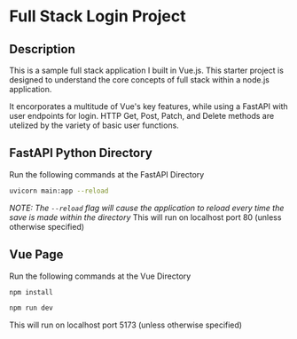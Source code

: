 # Full Stack Login Project

## Description
This is a sample full stack application I built in Vue.js. This starter project is designed to understand the core concepts of full stack within a node.js application.

It encorporates a multitude of Vue's key features, while using a FastAPI with user endpoints for login. HTTP Get, Post, Patch, and Delete methods are utelized by the variety of basic user functions.

## FastAPI Python Directory
Run the following commands at the FastAPI Directory

```sh
uvicorn main:app --reload 
```
*NOTE: The `--reload` flag will cause the application to reload every time the save is made within the directory*
This will run on localhost port 80 (unless otherwise specified)

## Vue Page

Run the following commands at the Vue Directory

```sh
npm install
```

```sh
npm run dev
```
This will run on localhost port 5173 (unless otherwise specified)
